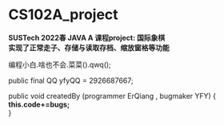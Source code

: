# CS102A_project 
__SUSTech 2022春 JAVA A 课程project: 国际象棋  
实现了正常走子、存储与读取存档、缩放窗格等功能__   

编程小白.啥也不会.菜菜().qwq();  

public final QQ yfyQQ = 2926687667;  

public void createdBy (programmer ErQiang , bugmaker YFY) {  
__this.code+=bugs;__   
}  
